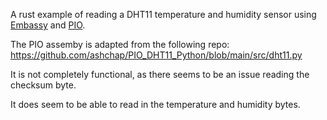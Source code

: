 A rust example of reading a DHT11 temperature and humidity sensor using [Embassy](https://embassy.dev/) and [PIO](https://www.raspberrypi.com/news/what-is-pio/).

The PIO assemby is adapted from the following repo: https://github.com/ashchap/PIO_DHT11_Python/blob/main/src/dht11.py

It is not completely functional, as there seems to be an issue reading the checksum byte.

It does seem to be able to read in the temperature and humidity bytes.
